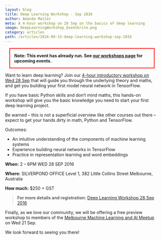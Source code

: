 ```yaml
---
layout: blog
title: Deep Learning Workshop - Sep 2016
author: Amanda Mailer
meta: A 4-hour workshop on 28 Sep on the basics of deep learning
image: DeepLearningWorkshop_Eventbrite.png
category: articles
path: /articles/2016-09-15-deep-learning-workshop-sep-2016
---
```


<p style="font-weight: bold; padding: 1em; margin: 1em; border: 2px solid red;">
Note: This event has already run. See <a href="/workshops">our workshops page</a>
for upcoming events.
</p>

Want to learn deep learning? Join our [4-hour introductory workshop on Wed 28 Sep](https://www.eventbrite.com/e/deep-learning-workshop-tickets-4397376672) that will guide you through the underlying theory and maths, and get you building your first model neural network in TensorFlow.

<!--more-->

If you have basic Python skills and don’t mind maths, this hands-on workshop
will give you the basic knowledge you need to start your first deep learning
project.

Be warned – this is not a superficial overview like other courses out there –
expect to get your hands dirty in math, Python and TensorFlow.

Outcomes:

* An intuitive understanding of the components of machine learning systems
* Experience building neural networks in TensorFlow
* Practice in representation learning and word embeddings

**When:**
2 – 6PM WED 28 SEP 2016

**Where:**
SILVERPOND OFFICE
Level 1, 382 Little Collins Street
Melbourne, Australia

**How much:**
$250 + GST

> **For more details and registration:**
> [Deep Learning Workshop 28 Sep 2016](https://www.eventbrite.com/e/deep-learning-workshop-tickets-4397376672)

Finally, as we love our community, we will be offering a free preview workshop
to members of the [Melbourne Machine Learning and AI
Meetup](http://www.meetup.com/Machine-Learning-AI-Meetup/) on Wed 21 Sep. 

We look forward to seeing you there!
